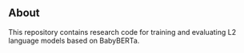 ## About

This repository contains research code for training and evaluating L2 language models based on BabyBERTa.
